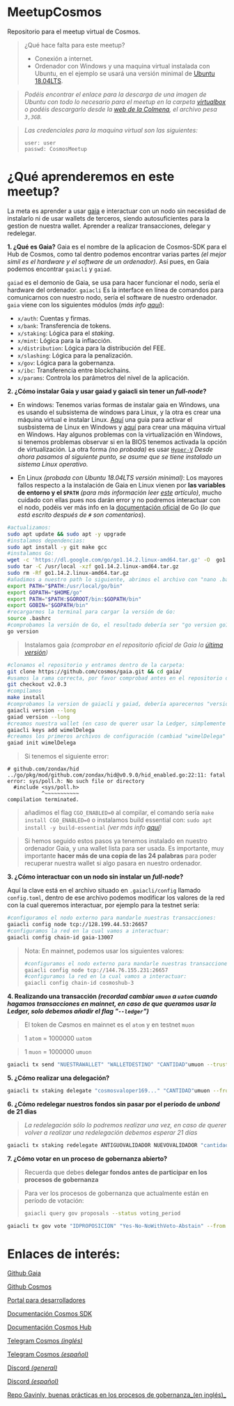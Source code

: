 # MeetupCosmos
Repositorio para el meetup virtual de Cosmos.

>¿Qué hace falta para este meetup?
>- Conexión a internet.
>- Ordenador con Windows y una maquina virtual instalada con Ubuntu, en el ejemplo se usará una versión minimal de [Ubuntu 18.04LTS](http://releases.ubuntu.com/18.04.4/).

> _Podéis encontrar el enlace para la descarga de una imagen de Ubuntu con todo lo necesario para el meetup en la carpeta [virtualbox](virtualBox/) o podéis descargarlo desde la [web de la Colmena](https://www.colmenalabs.org/vm/), el archivo pesa `3,3GB`._ 

>_Las credenciales para la maquina virtual son las siguientes:_
>```
>user: user
>passwd: CosmosMeetup
>```

# ¿Qué aprenderemos en este meetup?

La meta es aprender a usar [gaia](https://github.com/cosmos/gaia) e interactuar con un nodo sin necesidad de instalarlo ni de usar wallets de terceros, siendo autosuficientes para la gestion de nuestra wallet. Aprender a realizar transacciones, delegar y redelegar.

**1. ¿Qué es Gaia?**
 Gaia es el nombre de la aplicacion de Cosmos-SDK para el Hub de Cosmos, como tal dentro podemos encontrar varias partes _(el mejor simil es el hardware y el software de un ordenador)_. Así pues, en Gaia podemos encontrar `gaiacli` y `gaiad`.
 
`gaiad` es el demonio de Gaia, se usa para hacer funcionar el nodo, sería el hardware del ordenador.
`gaiacli` Es la interface en línea de comandos para comunicarnos con nuestro nodo, sería el software de nuestro ordenador.
`gaia` viene con los siguientes módulos (_más info [aquí](https://github.com/wimel/gaia/blob/master/docs/translations/es/what-is-gaia.md#qu%C3%A9-es-gaia)_):
- `x/auth`: Cuentas y firmas.
- `x/bank`: Transferencia de tokens.
- `x/staking`: Lógica para el _staking_.
- `x/mint`: Lógica para la inflacción.
- `x/distribution`: Lógica para la distribución del FEE.
- `x/slashing`: Lógica para la penalización.
- `x/gov`: Lógica para la gobernanza.
- `x/ibc`: Transferencia entre blockchains.
- `x/params`: Controla los parámetros del nivel de la aplicación.

**2. ¿Cómo instalar Gaia y usar gaiad y gaiacli sin tener un _full-node_?**

- En windows:
Tenemos varias formas de instalar gaia en Windows, una es usando el subsistema de windows para Linux, y la otra es crear una máquina virtual e instalar Linux. [Aquí](https://ubunlog.com/wsl-como-instalar-y-usar-el-susbistema-ubuntu-en-windows-10/) una guia para activar el susbsistema de Linux en Windows y [aquí](https://blog.desdelinux.net/virtualbox-6-1-ya-esta-disponible-llega-con-soporte-de-kernel-de-linux-5-4-reproduccion-de-video-acelerada-y-mas/) para crear una máquina virtual en Windows. Hay algunos problemas con la virtualización en Windows, si tenemos problemas observar si en la BIOS tenemos activada la opción de virtualización. La otra forma _(no probada)_ es usar [`Hyper-V`](https://blogs.itpro.es/eduardocloud/2016/05/26/usas-virtual-box-y-tienes-windows-10-no-lo-necesitas-2/)
_Desde ahora pasamos al siguiente punto, se asume que se tiene instalado un sistema Linux operativo._

- En Linux _(probada con Ubuntu 18.04LTS versión minimal)_:
Los mayores fallos respecto a la instalación de Gaia en Linux vienen por **las variables de entorno y el `$PATH`** _(para más información leer [este](https://elpuig.xeill.net/Members/rborrell/articles/los-archivos-bashrc-bash_profile-etc-bashrc-etc-profile-los-archivos-bashrc-bash_profile-etc-bashrc-etc-profile-cual-utilizar) artículo)_, mucho cuidado con ellas pues nos darán error y no podremos interactuar con el nodo, podéis ver más info en la [documentación oficial](https://golang.org/doc/install) de Go (_lo que está escrito después de `#` son comentarios_).

```bash
#actualizamos:
sudo apt update && sudo apt -y upgrade
#instalamos dependencias:
sudo apt install -y git make gcc
#instalamos Go:
wget -c 'https://dl.google.com/go/go1.14.2.linux-amd64.tar.gz' -O  go1.14.2.linux-amd64.tar.gz
sudo tar -C /usr/local -xzf go1.14.2.linux-amd64.tar.gz 
sudo rm -Rf go1.14.2.linux-amd64.tar.gz
#añadimos a nuestro path lo siguiente, abrimos el archivo con "nano .bashrc" y añadimos al final del mismo:
export PATH="$PATH:/usr/local/go/bin"
export GOPATH="$HOME/go"
export PATH="$PATH:$GOROOT/bin:$GOPATH/bin"
export GOBIN="$GOPATH/bin"
#recargarmos la terminal para cargar la versión de Go:
source .bashrc
#comprobamos la versión de Go, el resultado debería ser "go version go1.14.2 linux/amd64":
go version
```
>Instalamos gaia _(comprobar en el repositorio oficial de Gaia la [última versión](https://github.com/cosmos/gaia/releases))_

```bash
#clonamos el repositorio y entramos dentro de la carpeta:
git clone https://github.com/cosmos/gaia.git && cd gaia/
#usamos la rama correcta, por favor comprobad antes en el repositorio de Cosmos la última versión o la versión correcta que necesitamos, para cambiar de versión simplemente hacemos un "git checkout v2.0.8" y compilamos de nuevo con "make install"(esta versión es para la testnet):
git checkout v2.0.3
#compilamos
make install
#comprobamos la version de gaiacli y gaiad, debería aparecernos "version: 2.0.3":
gaiacli version --long
gaiad version --long
#creamos nuestra wallet (en caso de querer usar la Ledger, simplemente añadimos la opción "--ledger"), nos preguntará una contraseña y es importante hacer varias copias de las 24 palabras, pues es la única forma de recuperar nuestra wallet si le pasara algo a nuestro ordenador:
gaiacli keys add wimelDelega
#creamos los primeros archivos de configuración (cambiad "wimelDelega" por vuestro nombre, no es necesario realizar este paso):
gaiad init wimelDelega
```

>Si tenemos el siguiente error:
```
# github.com/zondax/hid
../go/pkg/mod/github.com/zondax/hid@v0.9.0/hid_enabled.go:22:11: fatal error: sys/poll.h: No such file or directory
  #include <sys/poll.h>
           ^~~~~~~~~~~~
compilation terminated.
```
>añadimos el flag `CGO_ENABLED=0` al compilar, el comando sería `make install CGO_ENABLED=0`
>o instalamos build essential con: `sudo apt install -y build-essential` _(ver más info [aquí](https://github.com/Kava-Labs/kava/issues/656))_

>Si hemos seguido estos pasos ya tenemos instalado en nuestro ordenador Gaia, y una wallet lista para ser usada. Es importante, muy importante **hacer más de una copia de las 24 palabras** para poder recuperar nuestra wallet si algo pasara en nuestro ordenador.

**3. ¿Cómo interactuar con un nodo sin instalar un _full-node_?**

Aquí la clave está en el archivo situado en `.gaiacli/config` llamado `config.toml`, dentro de ese archivo podemos modificar los valores de la red con la cual queremos interactuar, por ejemplo para la testnet sería:
```bash
#configuramos el nodo externo para mandarle nuestras transacciones:
gaiacli config node tcp://128.199.44.53:26657
#configuramos la red en la cual vamos a interactuar:
gaiacli config chain-id gaia-13007
```
>Nota: En mainnet, podemos usar los siguientes valores:
>```bash
>#configuramos el nodo externo para mandarle nuestras transacciones, recordad pedir a vuestros validadores un nodo con el cual podamos interactuar, los siguientes valores son del nodo de DelegaNetworks:
>gaiacli config node tcp://144.76.155.231:26657
>#configuramos la red en la cual vamos a interactuar:
>gaiacli config chain-id cosmoshub-3
>```

**4. Realizando una transacción _(recordad cambiar `umuon` a `uatom` cuando hagamos transacciones en mainnet, en caso de que queramos usar la Ledger, solo debemos añadir el flag "`--ledger`")_**

>El token de Cøsmos en mainnet es el `atom` y en testnet `muon`

>1 `atom` = 1000000 `uatom`

>1 `muon` = 1000000 `umuon`

```bash
gaiacli tx send "NUESTRAWALLET" "WALLETDESTINO" "CANTIDAD"umuon --trust-node=true
```

**5. ¿Cómo realizar una delegación?**
```bash
gaiacli tx staking delegate "cosmosvaloper169..." "CANTIDAD"umuon --from NUESTRAWALLET --trust-node=true
```

**6. ¿Cómo redelegar nuestros fondos sin pasar por el período de _unbond_ de 21 dias**

>_La redelegación sólo lo podremos realizar una vez, en caso de querer volver a realizar una redelegación debemos esperar 21 días_

```bash
gaiacli tx staking redelegate ANTIGUOVALIDADOR NUEVOVALIDADOR "cantidad"umuon --from NUESTRAWALLET --trust-node=true
```

**7. ¿Cómo votar en un proceso de gobernanza abierto?**

>Recuerda que debes **delegar fondos antes de participar en los procesos de gobernanza**

>Para ver los procesos de gobernanza que actualmente están en período de votación:
>```bash
>gaiacli query gov proposals --status voting_period
>```

```bash
gaiacli tx gov vote "IDPROPOSICION" "Yes-No-NoWithVeto-Abstain" --from NUESTRAWALLET  -y
```

# Enlaces de interés:

[Github Gaia](https://github.com/cosmos/gaia)

[Github Cosmos](https://github.com/cosmos)

[Portal para desarrolladores](https://cosmos.network/developers)

[Documentación Cosmos SDK](https://docs.cosmos.network/)

[Documentación Cosmos Hub](https://hub.cosmos.network/master/hub-overview/overview.html)

[Telegram Cosmos _(inglés)_](https://t.me/cosmosproject)

[Telegram Cosmos _(español)_](https://t.me/Cosmos_Network_ES)

[Discord _(general)_](https://discord.com/channels/669268347736686612/669275164999155742)

[Discord _(español)_](https://discord.com/channels/669268347736686612/669488959159533584)

[Repo Gavinly, buenas prácticas en los procesos de gobernanza_(en inglés)_](https://github.com/gavinly/CosmosCommunitySpend)
